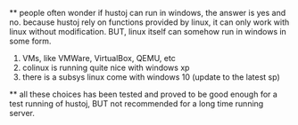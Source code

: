 ** people often wonder if hustoj can run in windows, the answer is yes and no.
  because hustoj rely on functions provided by linux, it can only work with linux without modification.
  BUT, linux itself can somehow run in windows in some form.
  1. VMs, like VMWare, VirtualBox, QEMU, etc 
  2. colinux is running quite nice with windows xp
  3. there is a subsys linux come with windows 10 (update to the latest sp)
  
** all these choices has been tested and proved to be good enough for a test running of hustoj, 
  BUT not recommended for a long time running server.
